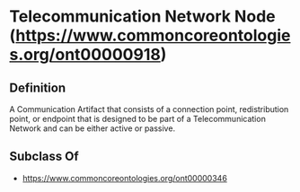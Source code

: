 # Telecommunication Network Node (https://www.commoncoreontologies.org/ont00000918)

## Definition
A Communication Artifact that consists of a connection point, redistribution point, or endpoint that is designed to be part of a Telecommunication Network and can be either active or passive.

## Subclass Of
- https://www.commoncoreontologies.org/ont00000346

